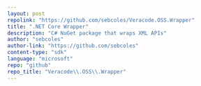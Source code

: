 ```yaml
---
layout: post
repolink: "https://github.com/sebcoles/Veracode.OSS.Wrapper"
title: ".NET Core Wrapper"
description: "C# NuGet package that wraps XML APIs"
author: "sebcoles"
author-link: "https://github.com/sebcoles"
content-type: "sdk"
language: "microsoft"
repo: "github"
repo_title: "Veracode\\.OSS\\.Wrapper"
---
```


